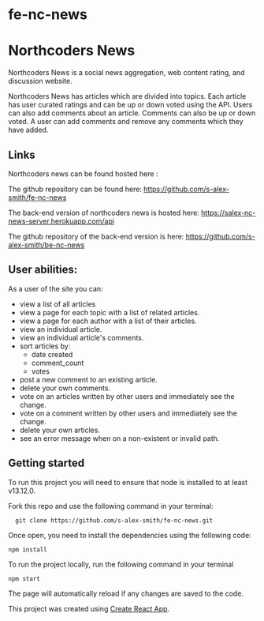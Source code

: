 # fe-nc-news

# Northcoders News

Northcoders News is a social news aggregation, web content rating, and discussion website.

Northcoders News has articles which are divided into topics. Each article has user curated ratings and can be up or down voted using the API. Users can also add comments about an article. Comments can also be up or down voted. A user can add comments and remove any comments which they have added.

## Links

Northcoders news can be found hosted here :

The github repository can be found here: https://github.com/s-alex-smith/fe-nc-news

The back-end version of northcoders news is hosted here: https://salex-nc-news-server.herokuapp.com/api

The github repository of the back-end version is here: https://github.com/s-alex-smith/be-nc-news

## User abilities:

As a user of the site you can:

- view a list of all articles
- view a page for each topic with a list of related articles.
- view a page for each author with a list of their articles.
- view an individual article.
- view an individual article's comments.
- sort articles by:
  - date created
  - comment_count
  - votes
- post a new comment to an existing article.
- delete your own comments.
- vote on an articles written by other users and immediately see the change.
- vote on a comment written by other users and immediately see the change.
- delete your own articles.
- see an error message when on a non-existent or invalid path.

## Getting started

To run this project you will need to ensure that node is installed to at least v13.12.0.

Fork this repo and use the following command in your terminal:

```
  git clone https://github.com/s-alex-smith/fe-nc-news.git
```

Once open, you need to install the dependencies using the following code:

```
npm install
```

To run the project locally, run the following command in your terminal

```
npm start
```

The page will automatically reload if any changes are saved to the code.

This project was created using [Create React App](https://reactjs.org/docs/create-a-new-react-app.html).
